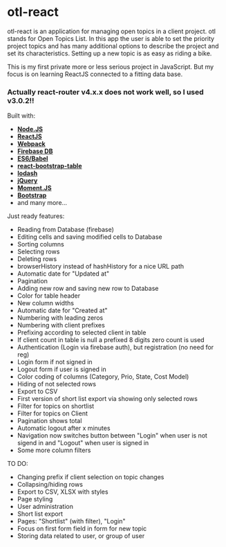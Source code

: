 # otl-react

otl-react is an application for managing open topics in a client project. otl stands for Open Topics List. In this app the user is able to set the priority project topics and has many additional options to describe the project and set its characteristics. Setting up a new topic is as easy as riding a bike.

This is my first private more or less serious project in JavaScript. But my focus is on learning ReactJS connected to a fitting data base.

### **Actually react-router v4.x.x does not work well, so I used v3.0.2!!**

Built with: 
* [**Node.JS**](https://nodejs.org/en/)
* [**ReactJS**](https://facebook.github.io/react/) 
* [**Webpack**](https://webpack.github.io/) 
* [**Firebase DB**](https://firebase.google.com/)
* [**ES6/Babel**](https://babeljs.io/)
* [**react-bootstrap-table**](http://allenfang.github.io/react-bootstrap-table/index.html)
* [**lodash**](https://lodash.com/)
* [**jQuery**](http://jquery.com/)
* [**Moment.JS**](http://momentjs.com/)
* [**Bootstrap**](http://getbootstrap.com/)
* and many more...

Just ready features:
* Reading from Database (firebase)
* Editing cells and saving modified cells to Database
* Sorting columns
* Selecting rows
* Deleting rows
* browserHistory instead of hashHistory for a nice URL path
* Automatic date for "Updated at"
* Pagination
* Adding new row and saving new row to Database
* Color for table header
* New column widths
* Automatic date for "Created at"
* Numbering with leading zeros
* Numbering with client prefixes
* Prefixing according to selected client in table
* If client count in table is null a prefixed 8 digits zero count is used
* Authentication (Login via firebase auth), but registration (no need for reg)
* Login form if not signed in
* Logout form if user is signed in
* Color coding of columns (Category, Prio, State, Cost Model)
* Hiding of not selected rows
* Export to CSV
* First version of short list export via showing only selected rows
* Filter for topics on shortlist
* Filter for topics on Client
* Pagination shows total
* Automatic logout after x minutes
* Navigation now switches button between "Login" when user is not sigend in and "Logout"  when user is signed in
* Some more column filters


TO DO:
* Changing prefix if client selection on topic changes
* Collapsing/hiding rows
* Export to CSV, XLSX with styles
* Page styling
* User administration
* Short list export
* Pages: "Shortlist" (with filter), "Login"
* Focus on first form field in form for new topic
* Storing data related to user, or group of user

